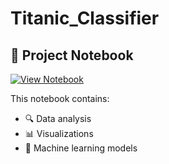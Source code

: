 # Titanic_Classifier

## 📘 Project Notebook

[![View Notebook](https://img.shields.io/badge/Jupyter%20Notebook-View%20in%20nbviewer-blue?logo=Jupyter)](https://nbviewer.org/github/MiranSijercic/Titanic_Classifier/blob/main/sijercic-titanic.ipynb)

This notebook contains:
- 🔍 Data analysis
- 📊 Visualizations
- 🤖 Machine learning models
